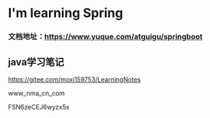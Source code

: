 # I'm learning Spring
### 文档地址：https://www.yuque.com/atguigu/springboot







## java学习笔记

https://gitee.com/moxi159753/LearningNotes

www_nma_cn_com

FSN6zeCEJ6wyzx5s
